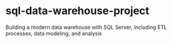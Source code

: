 # sql-data-warehouse-project
Building a modern data warehouse with SQL Server, including ETL processes, data modeling, and analysis
